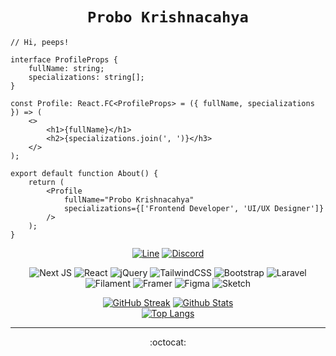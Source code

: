 <div align="center">
    
# `Probo Krishnacahya`

<div align="start">
    
```tsx
// Hi, peeps!

interface ProfileProps {
    fullName: string;
    specializations: string[];
}

const Profile: React.FC<ProfileProps> = ({ fullName, specializations }) => (
    <>
        <h1>{fullName}</h1>
        <h2>{specializations.join(', ')}</h3>
    </>
);

export default function About() {
    return (
        <Profile
            fullName="Probo Krishnacahya"
            specializations={['Frontend Developer', 'UI/UX Designer']}
        />
    );
}
```

</div>

[![Line](https://img.shields.io/badge/-krshn%5F%5F-krshn_?label=LINE&style=social&logo=line)](https://line.me/ti/p/~krshn_)
[![Discord](https://img.shields.io/badge/-Probo%5F%5FKrishnacahya%230912-Discord?label=Discord&style=social&logo=discord)](https://discord.com/users/542619130428391434)

![Next JS](https://img.shields.io/badge/Next.js-black?logo=next.js&logoColor=white)
![React](https://img.shields.io/badge/ReactJS-%2320232a.svg?logo=react&logoColor=%2361DAFB)
![jQuery](https://img.shields.io/badge/jQuery-%230769AD.svg?logo=jquery&logoColor=white)
![TailwindCSS](https://img.shields.io/badge/Tailwind%20CSS-%2338B2AC.svg?logo=tailwind-css&logoColor=white)
![Bootstrap](https://img.shields.io/badge/Bootstrap-%238511FA.svg?logo=bootstrap&logoColor=white)
![Laravel](https://img.shields.io/badge/Laravel-%23FF2D20.svg?logo=laravel&logoColor=white)
![Filament](https://img.shields.io/badge/Filament-FFAA00?logo=filament&logoColor=%23000000)
![Framer](https://img.shields.io/badge/Framer-black?logo=framer&logoColor=blue)
![Figma](https://img.shields.io/badge/Figma-%23F24E1E.svg?logo=figma&logoColor=white)
![Sketch](https://img.shields.io/badge/Sketch-FFB387?logo=sketch&logoColor=black)

[![GitHub Streak](https://github-readme-streak-stats.herokuapp.com?user=ProboKrishnacahya&theme=tokyonight&border_radius=16&date_format=j%2Fn%5B%2FY%5D&border=628FDB)](https://git.io/streak-stats)&nbsp;[![Github Stats](https://github-readme-stats.vercel.app/api?username=ProboKrishnacahya&count_private=true&show_icons=true&include_all_commits=true&icon_color=AEFDFF&border_radius=16px&border_color=628FDB&theme=tokyonight)](https://github.com/ProboKrishnacahya/github-readme-stats)
<br>
[![Top Langs](https://github-readme-stats.vercel.app/api/top-langs/?username=ProboKrishnacahya&layout=compact&langs_count=25&border_radius=16px&border_color=628FDB&theme=tokyonight)](https://github.com/ProboKrishnacahya/github-readme-stats)

---

:octocat:

</div>
